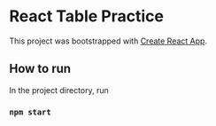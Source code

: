 # React Table Practice

This project was bootstrapped with [Create React App](https://github.com/facebook/create-react-app).

## How to run

In the project directory, run

### `npm start`
